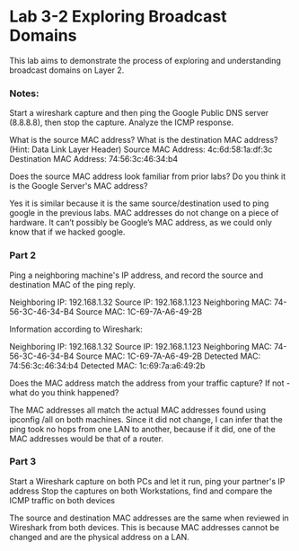 # Lab 3-2 Exploring Broadcast Domains


This lab aims to demonstrate the process of exploring and understanding broadcast domains on Layer 2.

### Notes:

Start a wireshark capture and then ping the Google Public DNS server (8.8.8.8), then stop the capture. Analyze the ICMP response.

What is the source MAC address? What is the destination MAC address? (Hint: Data Link Layer Header)
Source MAC Address: 4c:6d:58:1a:df:3c Destination MAC Address: 74:56:3c:46:34:b4 

Does the source MAC address look familiar from prior labs? Do you think it is the Google Server's MAC address? 

Yes it is similar because it is the same source/destination used to ping google in the previous labs. MAC addresses do not change on a piece of hardware. It can’t possibly be Google’s MAC address, as we could only know that if we hacked google.

### Part 2

Ping a neighboring machine's IP address, and record the source and destination MAC of the ping reply.

Neighboring IP: 192.168.1.32				Source IP: 192.168.1.123
Neighboring MAC: 74-56-3C-46-34-B4		Source MAC: 1C-69-7A-A6-49-2B

Information according to Wireshark:

Neighboring IP: 192.168.1.32				Source IP: 192.168.1.123
Neighboring MAC: 74-56-3C-46-34-B4		Source MAC: 1C-69-7A-A6-49-2B
Detected MAC: 74:56:3c:46:34:b4			Detected MAC: 1c:69:7a:a6:49:2b


Does the MAC address match the address from your traffic capture? If not - what do you think happened?

The MAC addresses all match the actual MAC addresses found using ipconfig /all on both machines. Since it did not change, I can infer that the ping took no hops from one LAN to another, because if it did, one of the MAC addresses would be that of a router.


### Part 3
Start a Wireshark capture on both PCs and let it run, ping your partner's IP address
Stop the captures on both Workstations, find and compare the ICMP traffic on both devices

The source and destination MAC addresses are the same when reviewed in Wireshark from both devices. This is because MAC addresses cannot be changed and are the physical address on a LAN.

